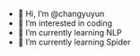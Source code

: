 - 👋 Hi, I’m @changyuyun
- 👀 I’m interested in coding
- 🌱 I’m currently learning NLP
- 🌱 I’m currently learning Spider

<!---
changyuyun/changyuyun is a ✨ special ✨ repository because its `README.md` (this file) appears on your GitHub profile.
You can click the Preview link to take a look at your changes.
--->
